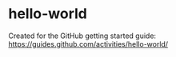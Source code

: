 # hello-world
Created for the GitHub getting started guide: https://guides.github.com/activities/hello-world/
